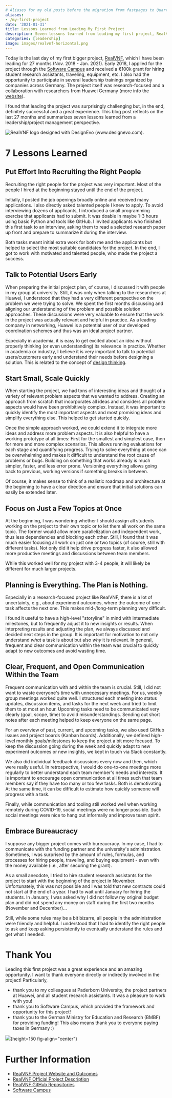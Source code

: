 ```yaml
---
# Aliases for my old posts before the migration from fastpages to Quarto. So that the old URLs still work.
aliases:
- /my-first-project
date: '2021-01-31'
title: Lessons Learned from Leading My First Project
description: Seven lessons learned from leading my first project, RealVNF.
categories: [leadership]
image: images/realvnf-horizontal.png
---
```



Today is the last day of my first bigger project, [RealVNF](https://realvnf.github.io/), which I have been leading for 27 months (Nov. 2018 - Jan. 2021). Early 2018, I applied for the project through the [Software Campus](https://softwarecampus.de/en/) and received a €100k grant for hiring student research assistants, traveling, equipment, etc. I also had the opportunity to participate in several leadership trainings organized by companies across Germany. The project itself was research-focused and a collaboration with researchers from Huawei Germany (more info the [website](https://realvnf.github.io/)).

I found that leading the project was surprisingly challenging but, in the end, definitely successful and a great experience. This blog post reflects on the last 27 months and summarizes seven lessons learned from a leadership/project management perspective.

![RealVNF logo designed with DesignEvo (www.designevo.com).](images/realvnf.png)


# 7 Lessons Learned

## Put Effort Into Recruiting the Right People

Recruiting the right people for the project was very important. Most of the people I hired at the beginning stayed until the end of the project. 

Initially, I posted the job openings broadly online and received many applications. I also directly asked talented people I knew to apply. To avoid interviewing dozens of applicants, I introduced a small programming exercise that applicants had to submit. It was doable in maybe 1-3 hours using basic Python and tools like GitHub. I invited applicants who finished this first task to an interview, asking them to read a selected research paper up front and prepare to summarize it during the interview. 

Both tasks meant initial extra work for both me and the applicants but helped to select the most suitable candidates for the project. In the end, I got to work with motivated and talented people, who made the project a success.

## Talk to Potential Users Early

When preparing the initial project plan, of course, I discussed it with people in my group at university. Still, it was only when talking to the researchers at Huawei, I understood that they had a very different perspective on the problem we were trying to solve. We spent the first months discussing and aligning our understanding of the problem and possible solution approaches. These discussions were very valuable to ensure that the work in the project was actually relevant and helpful in practice. As a leading company in networking, Huawei is a potential user of our developed coordination schemes and thus was an ideal project partner.

Especially in academia, it is easy to get excited about an idea without properly thinking (or even understanding) its relevance in practice. Whether in academia or industry, I believe it is very important to talk to potential users/customers early and understand their needs before designing a solution. This is related to the concept of [design thinking](https://www.interaction-design.org/literature/topics/design-thinking).

## Start Small, Scale Quickly

When starting the project, we had tons of interesting ideas and thought of a variety of relevant problem aspects that we wanted to address. Creating an approach from scratch that incorporates all ideas and considers all problem aspects would have been prohibitively complex. Instead, it was important to quickly identify the most important aspects and most promising ideas and simplify everything else. This helped to get started quickly.

Once the simple approach worked, we could extend it to integrate more ideas and address more problem aspects. It is also helpful to have a working prototype at all times: First for the smallest and simplest case, then for more and more complex scenarios. This allows running evaluations for each stage and quantifying progress. Trying to solve everything at once can be overwhelming and makes it difficult to understand the root cause of problems or bugs. Building on something that works already is much simpler, faster, and less error prone. Versioning everything allows going back to previous, working versions if something breaks in between.

Of course, it makes sense to think of a realistic roadmap and architecture at the beginning to have a clear direction and ensure that initial solutions can easily be extended later.

## Focus on Just a Few Topics at Once

At the beginning, I was wondering whether I should assign all students working on the project to their own topic or to let them all work on the same topic. The former would allow more parallelization and independent work, thus less dependencies and blocking each other. Still, I found that it was much easier focusing all work on just one or two topics (of course, still with different tasks). Not only did it help drive progress faster, it also allowed more productive meetings and discussions between team members. 

While this worked well for my project with 3-4 people, it will likely be different for much larger projects.

## Planning is Everything. The Plan is Nothing.

Especially in a research-focused project like RealVNF, there is a lot of uncertainty, e.g., about experiment outcomes, where the outcome of one task affects the next one. This makes mid-/long-term planning very difficult.

I found it useful to have a high-level "storyline" in mind with intermediate milestones, but to frequently adjust it to new insights or results. When interpreting results and adjusting the plan, we always discussed and decided next steps in the group. It is important for motivation to not only understand *what* a task is about but also *why* it is relevant. In general, frequent and clear communication within the team was crucial to quickly adapt to new outcomes and avoid wasting time.

## Clear, Frequent, and Open Communication Within the Team

Frequent communication with and within the team is crucial. Still, I did not want to waste everyone's time with unnecessary meetings. For us, weekly group meetings worked quite well. I structured each meeting into status updates, discussion items, and tasks for the next week and tried to limit them to at most an hour. Upcoming tasks need to be communicated very clearly (goal, scope, time) to avoid misunderstandings. Sending out short notes after each meeting helped to keep everyone on the same page. 

For an overview of past, current, and upcoming tasks, we also used GitHub issues and project boards (Kanban boards). Additionally, we defined high-level monthly goals/milestones to keep the project a bit more focused. To keep the discussion going during the week and quickly adapt to new experiment outcomes or new insights, we kept in touch via Slack constantly. 

We also did individual feedback discussions every now and then, which were really useful. In retrospective, I would do one-to-one meetings more regularly to better understand each team member's needs and interests. It is important to encourage open communication at all times such that team members say if they have too many or too few tasks. Both is demotivating. At the same time, it can be difficult to estimate how quickly someone will progress with a task.

Finally, while communication and tooling still worked well when working remotely during COVID-19, social meetings were no longer possible. Such social meetings were nice to hang out informally and improve team spirit.

## Embrace Bureaucracy

I suppose any bigger project comes with bureaucracy. In my case, I had to communicate with the funding partner and the university's administration. Sometimes, I was surprised by the amount of rules, formulas, and processes for hiring people, traveling, and buying equipment - even with the money available (i.e., after securing the grant).

As a small anecdote, I tried to hire student research assistants for the project to start with the beginning of the project in November. Unfortunately, this was not possible and I was told that new contracts could not start at the end of a year. I had to wait until January for hiring the students. In January, I was asked why I did not follow my original budget plan and did not spend any money on staff during the first two months (November and December)...

Still, while some rules may be a bit bizarre, all people in the administration were friendly and helpful. I understood that I had to identify the right people to ask and keep asking persistently to eventually understand the rules and get what I needed.

# Thank You

Leading this first project was a great experience and an amazing opportunity. I want to thank everyone directly or indirectly involved in the project! Particularly,

* thank you to my colleagues at Paderborn University, the project partners at Huawei, and all student research assistants. It was a pleasure to work with you!
* thank you to Software Campus, which provided the framework and opportunity for this project!
* thank you to the German Ministry for Education and Research (BMBF) for providing funding! This also means thank you to everyone paying taxes in Germany :)

![](images/swc.png){height=150 fig-align="center"}


# Further Information

* [RealVNF Project Website and Outcomes](https://realvnf.github.io/)
* [RealVNF Official Project Description](https://softwarecampus.de/en/project/realvnf-improved-coordination-of-chained-vnfs-under-realistic-conditions/)
* [RealVNF GitHub Repositories](https://github.com/RealVNF)
* [Software Campus](https://softwarecampus.de/en/)
